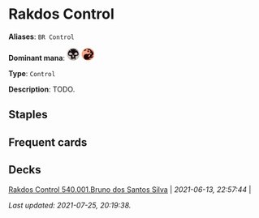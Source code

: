 # Rakdos Control

**Aliases**: `BR Control`

**Dominant mana**: <img src="../resources/images/mana/B.png" width="25"/> <img src="../resources/images/mana/R.png" width="25"/>

**Type**: `Control`

**Description**: TODO.

## **Staples**



## **Frequent cards**



## **Decks**

[Rakdos Control 540.001.Bruno dos Santos Silva](https://deckstats.net/decks/181430/2108327-rakdos-control-540-001-bruno-d) | *2021-06-13, 22:57:44* |   


*Last updated: 2021-07-25, 20:19:38.*
